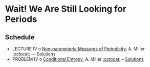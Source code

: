 # Wait! We Are Still Looking for Periods

## Schedule 

 * LECTURE IV  o  [Non-parameteric Measures of Periodicity](NonparametricMeasuresOfPeriodicity.ipynb); A. Miller [:octocat:](https://github.com/adamamiller) — [Solutions](NonparametricMeasuresOfPeriodicitySolutions.ipynb)
 * PROBLEM IV  o [Conditional Entropy](ConditionalEntropy.ipynb); A. Miller [:octocat:](https://github.com/adamamiller) – [Solutions](NonparametricMeasuresOfPeriodicitySolutions.ipynb)
